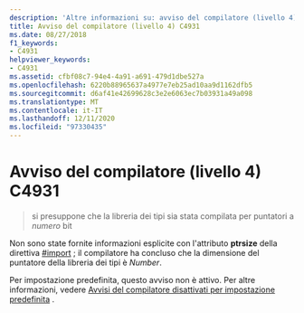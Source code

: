 ```yaml
---
description: 'Altre informazioni su: avviso del compilatore (livello 4) C4931'
title: Avviso del compilatore (livello 4) C4931
ms.date: 08/27/2018
f1_keywords:
- C4931
helpviewer_keywords:
- C4931
ms.assetid: cfbf08c7-94e4-4a91-a691-479d1dbe527a
ms.openlocfilehash: 6220b88965637a4977e7eb25ad10aa9d1162dfb5
ms.sourcegitcommit: d6af41e42699628c3e2e6063ec7b03931a49a098
ms.translationtype: MT
ms.contentlocale: it-IT
ms.lasthandoff: 12/11/2020
ms.locfileid: "97330435"
---
```

# <a name="compiler-warning-level-4-c4931"></a>Avviso del compilatore (livello 4) C4931

> si presuppone che la libreria dei tipi sia stata compilata per puntatori a *numero* bit

Non sono state fornite informazioni esplicite con l'attributo **ptrsize** della direttiva [#import](../../preprocessor/hash-import-directive-cpp.md) ; il compilatore ha concluso che la dimensione del puntatore della libreria dei tipi è *Number*.

Per impostazione predefinita, questo avviso non è attivo. Per altre informazioni, vedere [Avvisi del compilatore disattivati per impostazione predefinita](../../preprocessor/compiler-warnings-that-are-off-by-default.md) .
